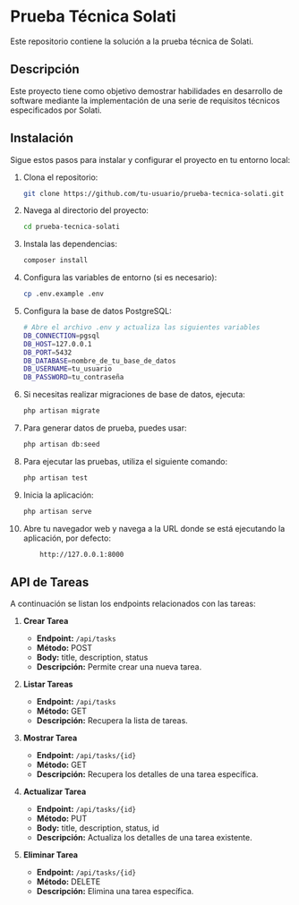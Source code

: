 # Prueba Técnica Solati

Este repositorio contiene la solución a la prueba técnica de Solati.

## Descripción

Este proyecto tiene como objetivo demostrar habilidades en desarrollo de software mediante la implementación de una serie de requisitos técnicos especificados por Solati.

## Instalación

Sigue estos pasos para instalar y configurar el proyecto en tu entorno local:

1. Clona el repositorio:
    ```bash
    git clone https://github.com/tu-usuario/prueba-tecnica-solati.git
    ```

2. Navega al directorio del proyecto:
    ```bash
    cd prueba-tecnica-solati
    ```

3. Instala las dependencias:
    ```bash
    composer install
    ```

4. Configura las variables de entorno (si es necesario):
    ```bash
    cp .env.example .env
    ```

5. Configura la base de datos PostgreSQL:
    ```bash
    # Abre el archivo .env y actualiza las siguientes variables
    DB_CONNECTION=pgsql
    DB_HOST=127.0.0.1
    DB_PORT=5432
    DB_DATABASE=nombre_de_tu_base_de_datos
    DB_USERNAME=tu_usuario
    DB_PASSWORD=tu_contraseña
    ```

6. Si necesitas realizar migraciones de base de datos, ejecuta:
    ```bash
    php artisan migrate
    ```

7. Para generar datos de prueba, puedes usar:
    ```bash
    php artisan db:seed
    ```

8. Para ejecutar las pruebas, utiliza el siguiente comando:
    ```bash
    php artisan test
    ```

9. Inicia la aplicación:
    ```bash
    php artisan serve
    ```

10. Abre tu navegador web y navega a la URL donde se está ejecutando la aplicación, por defecto:
    ```bash
        http://127.0.0.1:8000  
    ```

## API de Tareas

A continuación se listan los endpoints relacionados con las tareas:

1. **Crear Tarea**
    - **Endpoint:** `/api/tasks`
    - **Método:** POST
    - **Body:** title, description, status
    - **Descripción:** Permite crear una nueva tarea.

2. **Listar Tareas**
    - **Endpoint:** `/api/tasks`
    - **Método:** GET
    - **Descripción:** Recupera la lista de tareas.

3. **Mostrar Tarea**
    - **Endpoint:** `/api/tasks/{id}`
    - **Método:** GET
    - **Descripción:** Recupera los detalles de una tarea específica.

3. **Actualizar Tarea**
    - **Endpoint:** `/api/tasks/{id}`
    - **Método:** PUT
    - **Body:** title, description, status, id
    - **Descripción:** Actualiza los detalles de una tarea existente.

4. **Eliminar Tarea**
    - **Endpoint:** `/api/tasks/{id}`
    - **Método:** DELETE
    - **Descripción:** Elimina una tarea específica.
